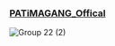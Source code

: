 ### [PATiMAGANG_Offical](https://patima-gang.vercel.app/)
![Group 22 (2)](https://github.com/user-attachments/assets/8b704242-1263-4429-8d2d-35380bbfab0e)
